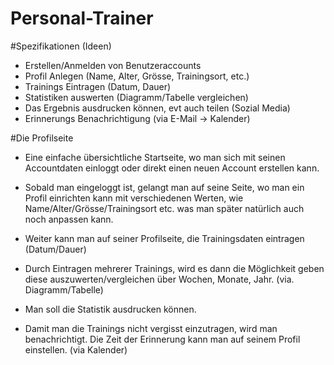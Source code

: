 Personal-Trainer
================

#Spezifikationen (Ideen)
- Erstellen/Anmelden von Benutzeraccounts
- Profil Anlegen (Name, Alter, Grösse, Trainingsort, etc.)
- Trainings Eintragen (Datum, Dauer)
- Statistiken auswerten (Diagramm/Tabelle vergleichen)
- Das Ergebnis ausdrucken können, evt auch teilen (Sozial Media)
- Erinnerungs Benachrichtigung (via E-Mail -> Kalender)


#Die Profilseite

- Eine einfache übersichtliche Startseite, wo man sich mit seinen Accountdaten einloggt oder direkt einen neuen Account erstellen kann.

- Sobald man eingeloggt ist, gelangt man auf seine Seite, wo man ein Profil einrichten kann mit verschiedenen Werten, wie Name/Alter/Grösse/Trainingsort etc. was man später natürlich auch noch anpassen kann. 

- Weiter kann man auf seiner Profilseite, die Trainingsdaten eintragen (Datum/Dauer)

- Durch Eintragen mehrerer Trainings, wird es dann die Möglichkeit geben diese auszuwerten/vergleichen über Wochen, Monate, Jahr. (via. Diagramm/Tabelle)

- Man soll die Statistik ausdrucken können.

- Damit man die Trainings nicht vergisst einzutragen, wird man benachrichtigt. Die Zeit der Erinnerung kann man auf seinem Profil einstellen. (via Kalender)
